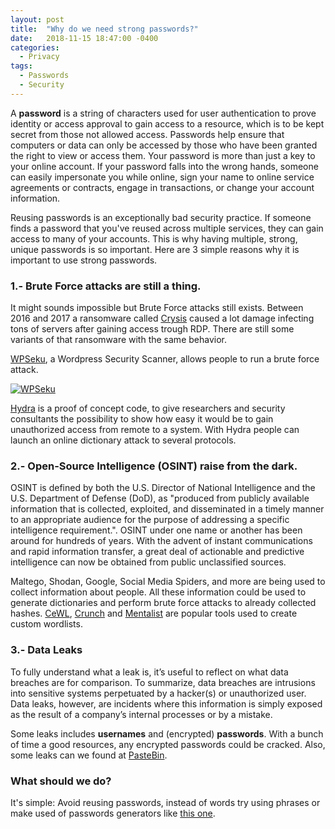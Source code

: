 ```yaml
---
layout: post
title:  "Why do we need strong passwords?"
date:   2018-11-15 18:47:00 -0400
categories:
  - Privacy
tags:
  - Passwords
  - Security
---
```


A **password** is a string of characters used for user authentication to prove identity or access approval to gain access to a resource, which is to be kept secret from those not allowed access. Passwords help ensure that computers or data can only be accessed by those who have been granted the right to view or access them. Your password is more than just a key to your online account. If your password falls into the wrong hands, someone can easily impersonate you while online, sign your name to online service agreements or contracts, engage in transactions, or change your account information.

Reusing passwords is an exceptionally bad security practice. If someone finds a password that you've reused across multiple services, they can gain access to many of your accounts. This is why having multiple, strong, unique passwords is so important. Here are 3 simple reasons why it is important to use strong passwords.

### 1.- Brute Force attacks are still a thing. ###

It might sounds impossible but Brute Force attacks still exists. Between 2016 and 2017 a ransomware called [Crysis](https://blog.trendmicro.com/trendlabs-security-intelligence/brute-force-rdp-attacks-plant-crysis-ransomware/) caused a lot damage infecting tons of servers after gaining access trough RDP. There are still some variants of that ransomware with the same behavior.

[WPSeku](https://github.com/m4ll0k/WPSeku), a Wordpress Security Scanner, allows people to run a brute force attack.

[![WPSeku](https://raw.githubusercontent.com/m4ll0k/WPSeku/master/screen/main.png)](https://github.com/m4ll0k/WPSeku "WPSeku")

[Hydra](https://github.com/vanhauser-thc/thc-hydra) is a proof of concept code, to give researchers and security consultants the possibility to show how easy it would be to gain unauthorized access from remote to a system. With Hydra people can launch an online dictionary attack to several protocols.

### 2.- Open-Source Intelligence (OSINT) raise from the dark. ###

OSINT is defined by both the U.S. Director of National Intelligence and the U.S. Department of Defense (DoD), as "produced from publicly available information that is collected, exploited, and disseminated in a timely manner to an appropriate audience for the purpose of addressing a specific intelligence requirement.". OSINT under one name or another has been around for hundreds of years. With the advent of instant communications and rapid information transfer, a great deal of actionable and predictive intelligence can now be obtained from public unclassified sources.

Maltego, Shodan, Google, Social Media Spiders, and more are being used to collect information about people. All these information could be used to generate dictionaries and perform brute force attacks to already collected hashes. [CeWL](https://digi.ninja/projects/cewl.php), [Crunch](https://sourceforge.net/projects/crunch-wordlist/) and [Mentalist](https://github.com/sc0tfree/mentalist) are popular tools used to create custom wordlists.

### 3.- Data Leaks ###

To fully understand what a leak is, it’s useful to reflect on what data breaches are for comparison. To summarize, data breaches are intrusions into sensitive systems perpetuated by a hacker(s) or unauthorized user. Data leaks, however, are incidents where this information is simply exposed as the result of a company’s internal processes or by a mistake.

Some leaks includes **usernames** and (encrypted) **passwords**. With a bunch of time a good resources, any encrypted passwords could be cracked. Also, some leaks can we found at [PasteBin](https://pastebin.com/).

### What should we do? ###

It's simple: Avoid reusing passwords, instead of words try using phrases or make used of passwords generators like [this one](https://davidtavarez.github.io/tools/2018/09/26/creating-stronger-passwords.html).